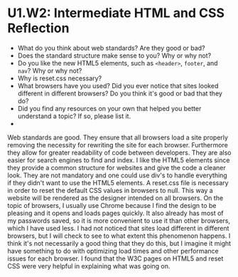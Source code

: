 # U1.W2: Intermediate HTML and CSS Reflection

* What do you think about web standards? Are they good or bad?
 * Does the standard structure make sense to you? Why or why not?
* Do you like the new HTML5 elements, such as `<header>`, `footer`, and `nav`? Why or why not?
* Why is reset.css necessary? 
* What browsers have you used? Did you ever notice that sites looked different in different browsers? Do you think it's good or bad that they do?
* Did you find any resources on your own that helped you better understand a topic? If so, please list it.
* 
Web standards are good. They ensure that all browsers load a site properly removing the necessity for rewriting the site for each browser. Furthermore they allow for greater readability of code between developers. They are also easier for search engines to find and index. I like the HTML5 elements since they provide a common structure for websites and give the code a cleaner look. They are not mandatory and one could use div's to handle everything if they didn't want to use the HTML5 elements. A reset.css file is necessary in order to reset the default CSS values in browsers to null. This way a website will be rendered as the designer intended on all browsers. On the topic of browsers, I usually use Chrome because I find the design to be pleasing and it opens and loads pages quickly. It also already has most of my passwords saved, so it is more convenient to use it than other browsers, which I have used less. I had not noticed that sites load different in different browsers, but I will check to see to what extent this phenomenon happens. I think it's not necessarily a good thing that they do this, but I imagine it might have something to do with optimizing load times and other performance issues for each browser. I found that the W3C pages on HTML5 and reset CSS were very helpful in explaining what was going on.
